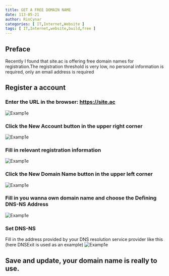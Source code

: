 ```yaml
---
title: GET A FREE DOMAIN NAME
date: 113-05-21
author: RinCynar
categories: [ IT,Internet,Website ]
tags: [ IT,Internet,website,build,free ]
---
```


## Preface

Recently I found that site.ac is offering free domain names for registration.The registration threshold is very low, no
personal information is required, only an email address is required

## Register a account

### Enter the URL in the browser: https://site.ac

<img src="/assets/img/image/image@20240521gafdn00.png" alt="Examp1e" />

### Click the New Account button in the upper right corner

<img src="/assets/img/image/image@20240521gafdn01.png" alt="Examp1e" />

### Fill in relevant registration information

<img src="/assets/img/image/image@20240521gafdn02.png" alt="Examp1e" />

### Click the New Domain Name button in the upper left corner

<img src="/assets/img/image/image@20240521gafdn03.png" alt="Examp1e" />

### Fill in you wanna own domain name and choose the Defining DNS-NS Address

<img src="/assets/img/image/image@20240521gafdn04.png" alt="Examp1e" />

### Set DNS-NS

Fill in the address provided by your DNS resolution service provider like this (here DNSExit is used as an example)
<img src="/assets/img/image/image@20240521gafdn05.png" alt="Examp1e" />

## Save and update, your domain name is really to use.